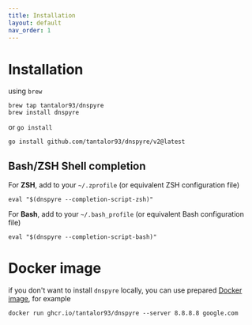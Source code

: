```yaml
---
title: Installation
layout: default
nav_order: 1
---
```


# Installation

using `brew`
```
brew tap tantalor93/dnspyre
brew install dnspyre
```

or `go install`
```
go install github.com/tantalor93/dnspyre/v2@latest
```

## Bash/ZSH Shell completion
For **ZSH**, add to your `~/.zprofile` (or equivalent ZSH configuration file)
```
eval "$(dnspyre --completion-script-zsh)"
```

For **Bash**, add to your `~/.bash_profile` (or equivalent Bash configuration file)
```
eval "$(dnspyre --completion-script-bash)"
```

# Docker image
if you don't want to install `dnspyre` locally, you can use prepared [Docker image](https://github.com/Tantalor93/dnspyre/pkgs/container/dnspyre),
for example 
```
docker run ghcr.io/tantalor93/dnspyre --server 8.8.8.8 google.com
```

